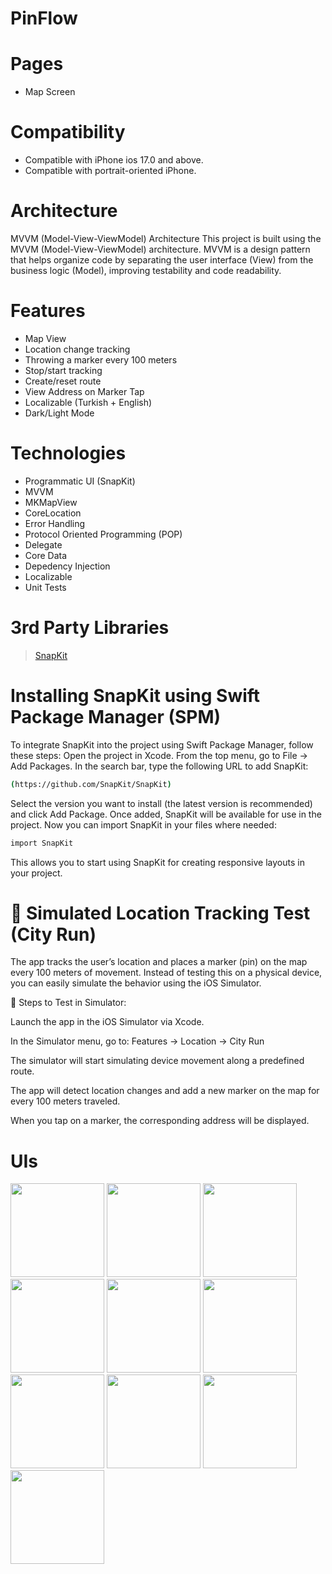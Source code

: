 # PinFlow

# Pages
- Map Screen

# Compatibility
- Compatible with iPhone ios 17.0 and above.
- Compatible with portrait-oriented iPhone.

# Architecture
MVVM (Model-View-ViewModel) Architecture
This project is built using the MVVM (Model-View-ViewModel) architecture. MVVM is a design pattern that helps organize code by separating the user interface (View) from the business logic (Model), improving testability and code readability.

# Features
- Map View
- Location change tracking
- Throwing a marker every 100 meters
- Stop/start tracking
- Create/reset route
- View Address on Marker Tap
- Localizable (Turkish + English)
- Dark/Light Mode

# Technologies
- Programmatic UI (SnapKit)
- MVVM
- MKMapView
- CoreLocation
- Error Handling
- Protocol Oriented Programming (POP)
- Delegate
- Core Data
- Depedency Injection
- Localizable
- Unit Tests

  
# 3rd Party Libraries
> <a href="https://github.com/SnapKit/SnapKit.git">SnapKit</a>

# Installing SnapKit using Swift Package Manager (SPM)
To integrate SnapKit into the project using Swift Package Manager, follow these steps:
Open the project in Xcode.
From the top menu, go to File -> Add Packages.
In the search bar, type the following URL to add SnapKit:
```bash
(https://github.com/SnapKit/SnapKit)
```
Select the version you want to install (the latest version is recommended) and click Add Package.
Once added, SnapKit will be available for use in the project.
Now you can import SnapKit in your files where needed:
```bash
import SnapKit
```
This allows you to start using SnapKit for creating responsive layouts in your project.

# 🧪 Simulated Location Tracking Test (City Run)
The app tracks the user’s location and places a marker (pin) on the map every 100 meters of movement. Instead of testing this on a physical device, you can easily simulate the behavior using the iOS Simulator.

🔧 Steps to Test in Simulator:

Launch the app in the iOS Simulator via Xcode.

In the Simulator menu, go to:
Features → Location → City Run

The simulator will start simulating device movement along a predefined route.

The app will detect location changes and add a new marker on the map for every 100 meters traveled.

When you tap on a marker, the corresponding address will be displayed.

# UIs
<img src="https://github.com/user-attachments/assets/47462391-0fe9-4eb7-a46f-916f14490967" width="150">
<img src="https://github.com/user-attachments/assets/4ac6a3ca-f8d1-4c18-92ed-bf38fa67f646" width="150">
<img src="https://github.com/user-attachments/assets/b22dd48b-0c18-404c-b12e-bfa05ea7282f" width="150">
<img src="https://github.com/user-attachments/assets/768b3583-889a-44f1-99d4-cfd4b064454e" width="150">
<img src="https://github.com/user-attachments/assets/89b4b776-b170-4bc9-aa95-fd76b08e1d3e" width="150">
<img src="https://github.com/user-attachments/assets/105d49f5-6f17-4835-ae73-45fc28ad1852" width="150">
<img src="https://github.com/user-attachments/assets/c364f018-3d04-4c2d-bb7c-6beebaf05b72" width="150">
<img src="https://github.com/user-attachments/assets/e8d771c7-f1aa-4b8d-8043-8992d152e71e" width="150">
<img src="https://github.com/user-attachments/assets/3b752702-013b-4c9a-ab9f-e66044a090e6" width="150">
<img src="https://github.com/user-attachments/assets/b16da84a-1476-4316-a121-6e093ff8d9e3" width="150">
